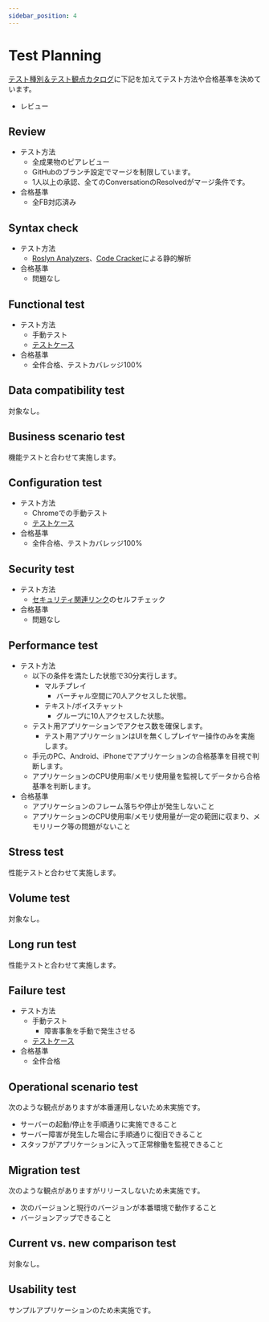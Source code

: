 ```yaml
---
sidebar_position: 4
---
```


# Test Planning

[テスト種別＆テスト観点カタログ](https://fintan.jp/page/1456/)に下記を加えてテスト方法や合格基準を決めています。

- レビュー

## Review

- テスト方法
  - 全成果物のピアレビュー
  - GitHubのブランチ設定でマージを制限しています。
  - 1人以上の承認、全てのConversationのResolvedがマージ条件です。
- 合格基準
  - 全FB対応済み

## Syntax check

- テスト方法
  - [Roslyn Analyzers](https://github.com/dotnet/roslyn-analyzers)、[Code Cracker](https://github.com/code-cracker/code-cracker)による静的解析
- 合格基準
  - 問題なし

## Functional test

- テスト方法
  - 手動テスト
  - [テストケース](./test-case.md#functional-test)
- 合格基準
  - 全件合格、テストカバレッジ100%

## Data compatibility test

対象なし。

## Business scenario test

機能テストと合わせて実施します。

## Configuration test

- テスト方法
  - Chromeでの手動テスト
  - [テストケース](./test-case.md#functional-test)
- 合格基準
  - 全件合格、テストカバレッジ100%

## Security test

- テスト方法
  - [セキュリティ関連リンク](https://fintan-contents.github.io/mobile-app-crib-notes/reference/security/awesome-sites)のセルフチェック
- 合格基準
  - 問題なし

## Performance test

- テスト方法
  - 以下の条件を満たした状態で30分実行します。
    - マルチプレイ
      - バーチャル空間に70人アクセスした状態。
    - テキスト/ボイスチャット
      - グループに10人アクセスした状態。
  - テスト用アプリケーションでアクセス数を確保します。
    - テスト用アプリケーションはUIを無くしプレイヤー操作のみを実施します。
  - 手元のPC、Android、iPhoneでアプリケーションの合格基準を目視で判断します。
  - アプリケーションのCPU使用率/メモリ使用量を監視してデータから合格基準を判断します。
- 合格基準
  - アプリケーションのフレーム落ちや停止が発生しないこと
  - アプリケーションのCPU使用率/メモリ使用量が一定の範囲に収まり、メモリリーク等の問題がないこと

## Stress test

性能テストと合わせて実施します。

## Volume test

対象なし。

## Long run test

性能テストと合わせて実施します。

## Failure test

- テスト方法
  - 手動テスト
    - 障害事象を手動で発生させる
  - [テストケース](./test-case.md#failure-test)
- 合格基準
  - 全件合格

## Operational scenario test

次のような観点がありますが本番運用しないため未実施です。

- サーバーの起動/停止を手順通りに実施できること
- サーバー障害が発生した場合に手順通りに復旧できること
- スタッフがアプリケーションに入って正常稼働を監視できること

## Migration test

次のような観点がありますがリリースしないため未実施です。

- 次のバージョンと現行のバージョンが本番環境で動作すること
- バージョンアップできること

## Current vs. new comparison test

対象なし。

## Usability test

サンプルアプリケーションのため未実施です。

